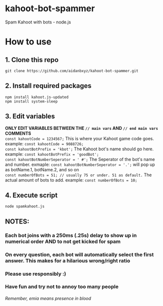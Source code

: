 # kahoot-bot-spammer  
 Spam Kahoot with bots - node.js  

# How to use  
 ## 1. Clone this repo  
 `git clone https://github.com/aidanbxyz/kahoot-bot-spammer.git`  
 ## 2. Install required packages
 ```
 npm install kahoot.js-updated  
 npm install system-sleep
 ```
 ## 3. Edit variables
 **ONLY EDIT VARIABLES BETWEEN THE `// main vars` AND `// end main vars` COMMENTS**  
 `const kahootCode = 1234567;` This is where your Kahoot game code goes. example: `const kahootCode = 9088726;`  
 `const kahootBotPrefix = 'kbot';` The Kahoot bot's name should go here. example: `const kahootBotPrefix = 'goodBot';`  
 `const kahootBotNumberSeperator = ' #';` The Seperator of the bot's name and number. exmaple: `const kahootBotNumberSeperator = '.';` will pop up as botName.1, botName.2, and so on  
 `const numberOfBots = 51; // usually 75 or under. 51 as default.` The actual amount of bots to add. example: `const numberOfBots = 10;`  
## 4. Execute script
 `node spamkahoot.js`  

 ## NOTES:
 ### Each bot joins with a 250ms (.25s) delay to show up in numerical order AND to not get kicked for spam  
 ### On every question, each bot will automatically select the first answer. This makes for a hilarious wrong/right ratio
 ### Please use responsibly :)  
 ### Have fun and try not to annoy too many people  
 ###### Remember, emia means presence in blood